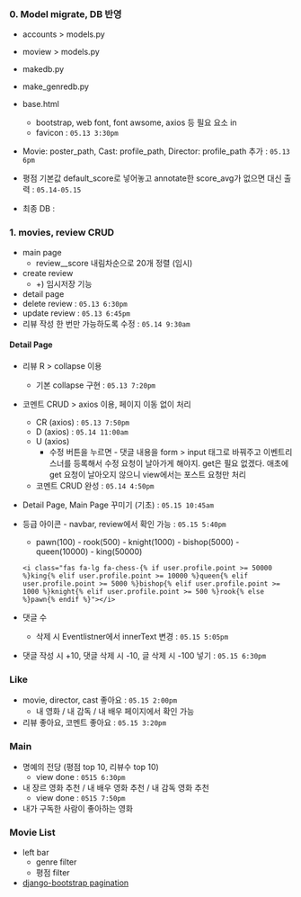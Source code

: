 ### 0. Model migrate, DB 반영

* accounts > models.py

* moview > models.py

* makedb.py

* make_genredb.py

* base.html
  * bootstrap, web font, font awsome, axios 등 필요 요소 in
  * favicon : `05.13 3:30pm`
* Movie: poster_path, Cast: profile_path, Director: profile_path 추가 : `05.13 6pm`
* 평점 기본값 default_score로 넣어놓고 annotate한 score_avg가 없으면 대신 출력 : `05.14-05.15`
* 최종 DB : 

### 1. movies, review CRUD

* main page
  * review__score 내림차순으로 20개 정렬 (임시)
* create review
  * +) 임시저장 기능
* detail page
* delete review : `05.13 6:30pm`
* update review : `05.13 6:45pm`
* 리뷰 작성 한 번만 가능하도록 수정 : `05.14 9:30am`

#### Detail Page

* 리뷰 R > collapse 이용

  * 기본 collapse 구현 : `05.13 7:20pm`

* 코멘트 CRUD > axios 이용, 페이지 이동 없이 처리 
  * CR (axios) : `05.13 7:50pm`
  * D (axios) : `05.14 11:00am`
  * U (axios)
    * 수정 버튼을 누르면 - 댓글 내용을 form > input 태그로 바꿔주고 이벤트리스너를 등록해서 수정 요청이 날아가게 해야지. get은 필요 없겠다. 애초에 get 요청이 날아오지 않으니 view에서는 포스트 요청만 처리
  * 코멘트 CRUD 완성 : `05.14 4:50pm`

* Detail Page, Main Page 꾸미기 (기초) : `05.15 10:45am`

* 등급 아이콘 - navbar, review에서 확인 가능 : `05.15 5:40pm`

  * pawn(100) - rook(500) - knight(1000) - bishop(5000) - queen(10000) - king(50000)

  ```django
  <i class="fas fa-lg fa-chess-{% if user.profile.point >= 50000 %}king{% elif user.profile.point >= 10000 %}queen{% elif user.profile.point >= 5000 %}bishop{% elif user.profile.point >= 1000 %}knight{% elif user.profile.point >= 500 %}rook{% else %}pawn{% endif %}"></i>
  ```

* 댓글 수

  * 삭제 시 Eventlistner에서 innerText 변경 : `05.15 5:05pm`

* 댓글 작성 시 +10, 댓글 삭제 시 -10, 글 삭제 시 -100 넣기 : `05.15 6:30pm`

### Like

* movie, director, cast 좋아요 : `05.15 2:00pm`
  * 내 영화 / 내 감독 / 내 배우 페이지에서 확인 가능
* 리뷰 좋아요, 코멘트 좋아요 : `05.15 3:20pm`

### Main

* 명예의 전당 (평점 top 10, 리뷰수 top 10)
  * view done : `0515 6:30pm`
* 내 장르 영화 추천 / 내 배우 영화 추천 / 내 감독 영화 추천
  * view done : `0515 7:50pm`
* 내가 구독한 사람이 좋아하는 영화

### Movie List

* left bar
  * genre filter
  * 평점 filter
* [django-bootstrap pagination](<https://github.com/jmcclell/django-bootstrap-pagination>)

